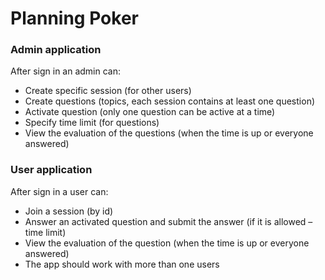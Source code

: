 # Planning Poker

### Admin application
After sign in an admin can:
* Create specific session (for other users)
* Create questions (topics, each session contains at least one question)
* Activate question (only one question can be active at a time)
* Specify time limit (for questions)
* View the evaluation of the questions (when the time is up or everyone answered)

### User application
After sign in a user can:
* Join a session (by id)
* Answer an activated question and submit the answer (if it is allowed – time limit)
* View the evaluation of the question (when the time is up or everyone answered)
* The app should work with more than one users
